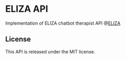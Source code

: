 # ELIZA API

Implementation of ELIZA chatbot therapist API @[ELIZA](http://eliza-assemblage-api.herokuapp.com/)


## License

This API is released under the MIT license.
